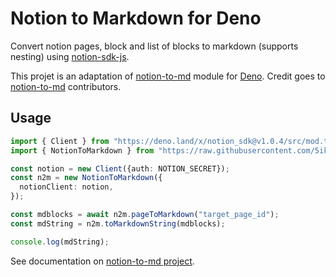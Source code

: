 # Notion to Markdown for Deno

Convert notion pages, block and list of blocks to markdown (supports nesting) using [notion-sdk-js](https://github.com/makenotion/notion-sdk-js).

This projet is an adaptation of [notion-to-md](https://github.com/souvikinator/notion-to-md/) module for [Deno](https://deno.land/).
Credit goes to [notion-to-md](https://github.com/souvikinator/notion-to-md/) contributors.

## Usage

```typescript
import { Client } from "https://deno.land/x/notion_sdk@v1.0.4/src/mod.ts";
import { NotionToMarkdown } from "https://raw.githubusercontent.com/5ika/notion-to-md-deno/main/mod.ts";

const notion = new Client({auth: NOTION_SECRET});
const n2m = new NotionToMarkdown({
  notionClient: notion,
});

const mdblocks = await n2m.pageToMarkdown("target_page_id");
const mdString = n2m.toMarkdownString(mdblocks);

console.log(mdString);
```

See documentation on [notion-to-md project](https://github.com/souvikinator/notion-to-md/).
